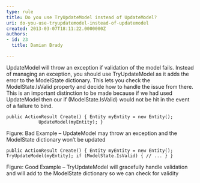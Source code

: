 ```yaml
---
type: rule
title: Do you use TryUpdateModel instead of UpdateModel?
uri: do-you-use-tryupdatemodel-instead-of-updatemodel
created: 2013-03-07T18:11:22.0000000Z
authors:
- id: 23
  title: Damian Brady

---
```


 
UpdateModel will throw an exception if validation of the model fails.  Instead of managing an exception, you should use TryUpdateModel as it adds the error to the ModelState dictionary.  This lets you check the ModelState.IsValid property and decide how to handle the issue from there.  This is an important distinction to be made because if we had used UpdateModel then our if (ModelState.IsValid) would not be hit in the event of a failure to bind.


```
public ActionResult Create() { Entity myEntity = new Entity();           
            UpdateModel(myEntity); }
```

Figure: Bad Example – UpdateModel may throw an exception and the ModelState dictionary won’t be updated<br>   

```
public ActionResult Create() { Entity myEntity = new Entity(); TryUpdateModel(myEntity); if (ModelState.IsValid) { // ... } }
```

Figure: Good Example – TryUpdateModel will gracefully handle validation and will add to the ModelState dictionary so we can check for validity<br>    
